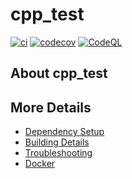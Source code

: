 # cpp_test

[![ci](https://github.com/george-codes/cpp_test/actions/workflows/ci.yml/badge.svg)](https://github.com/george-codes/cpp_test/actions/workflows/ci.yml)
[![codecov](https://codecov.io/gh/george-codes/cpp_test/branch/main/graph/badge.svg)](https://codecov.io/gh/george-codes/cpp_test)
[![CodeQL](https://github.com/george-codes/cpp_test/actions/workflows/codeql-analysis.yml/badge.svg)](https://github.com/george-codes/cpp_test/actions/workflows/codeql-analysis.yml)

## About cpp_test



## More Details

 * [Dependency Setup](README_dependencies.md)
 * [Building Details](README_building.md)
 * [Troubleshooting](README_troubleshooting.md)
 * [Docker](README_docker.md)
